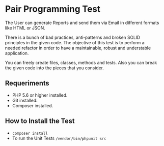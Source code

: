 # Pair Programming Test

The User can generate Reports and send them via Email in different formats like HTML or JSON.
 
 
There is a bunch of bad practices, anti-patterns and broken SOLID principles in the given code. The objective of this test is to perform a needed refactor in order to have a maintainable, robust and understable application.

You can freely create files, classes, methods and tests. Also you can break the given code into the pieces that you consider.

## Requeriments

- PHP 5.6 or higher installed.
- Git installed.
- Composer installed.

## How to Install the Test

- `composer install`
- To run the Unit Tests `/vendor/bin/phpunit src`
